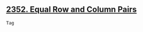 ## [2352. Equal Row and Column Pairs](https://leetcode.com/problems/equal-row-and-column-pairs)

```Tag```
